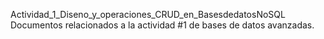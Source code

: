 Actividad_1_Diseno_y_operaciones_CRUD_en_BasesdedatosNoSQL
Documentos relacionados a la actividad #1 de bases de datos avanzadas.
